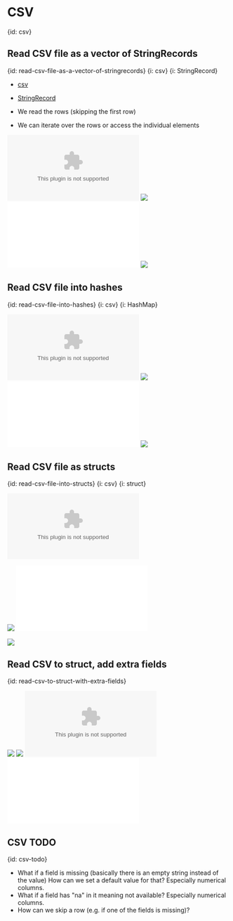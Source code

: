 # CSV
{id: csv}

## Read CSV file as a vector of StringRecords
{id: read-csv-file-as-a-vector-of-stringrecords}
{i: csv}
{i: StringRecord}

* [csv](https://crates.io/crates/csv)
* [StringRecord](https://docs.rs/csv/latest/csv/struct.StringRecord.html)

* We read the rows (skipping the first row)
* We can iterate over the rows or access the individual elements

![](examples/csv/csv-stringrecord/planets.csv)
![](examples/csv/csv-stringrecord/Cargo.toml)
![](examples/csv/csv-stringrecord/src/main.rs)
![](examples/csv/csv-stringrecord/out.out)

## Read CSV file into hashes
{id: read-csv-file-into-hashes}
{i: csv}
{i: HashMap}

![](examples/csv/csv-hash/planets.csv)
![](examples/csv/csv-hash/Cargo.toml)
![](examples/csv/csv-hash/src/main.rs)
![](examples/csv/csv-hash/out.out)

## Read CSV file as structs
{id: read-csv-file-into-structs}
{i: csv}
{i: struct}

![](examples/csv/csv-struct/planets.csv)

![](examples/csv/csv-struct/Cargo.toml)
![](examples/csv/csv-struct/src/main.rs)

![](examples/csv/csv-struct/out.out)

## Read CSV to struct, add extra fields
{id: read-csv-to-struct-with-extra-fields}

![](examples/csv/csv-struct-extra-fields/Cargo.toml)
![](examples/csv/csv-struct-extra-fields/out.out)
![](examples/csv/csv-struct-extra-fields/planets.csv)
![](examples/csv/csv-struct-extra-fields/src/main.rs)

## CSV TODO
{id: csv-todo}

* What if a field is missing (basically there is an empty string instead of the value) How can we set a default value for that? Especially numerical columns.
* What if a field has "na" in it meaning not available? Especially numerical columns.
* How can we skip a row (e.g. if one of the fields is missing)?

